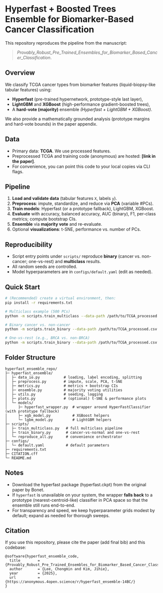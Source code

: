 # Hyperfast + Boosted Trees Ensemble for Biomarker-Based Cancer Classification

This repository reproduces the pipeline from the manuscript:
> *Provably_Robust_Pre_Trained_Ensembles_for_Biomarker_Based_Cancer_Classification*.

## Overview
We classify TCGA cancer types from biomarker features (liquid-biopsy-like tabular features) using:
- **Hyperfast** (pre-trained hypernetwork, prototype-style last layer),
- **LightGBM** and **XGBoost** (high-performance gradient-boosted trees),
- A **hard-vote (majority)** ensemble *(Hyperfast + LightGBM + XGBoost)*.

We also provide a mathematically grounded analysis (prototype margins and hard-vote bounds) in the paper appendix.

## Data
- Primary data: **TCGA**. We use processed features.
- Preprocessed TCGA and training code (anonymous) are hosted: **[link in the paper]**.
- For convenience, you can point this code to your local copies via CLI flags.

## Pipeline
1. **Load and validate data** (tabular features `X`, labels `y`).
2. **Preprocess**: impute, standardize, and reduce via **PCA** (variable #PCs).
3. **Train models**: Hyperfast (or a prototype fallback), LightGBM, XGBoost.
4. **Evaluate** with accuracy, balanced accuracy, AUC (binary), F1, per-class metrics; compute bootstrap CIs.
5. **Ensemble** via **majority vote** and re-evaluate.
6. Optional **visualizations**: t-SNE, performance vs. number of PCs.

## Reproducibility
- Script entry points under `scripts/` reproduce **binary** (cancer vs. non-cancer; one-vs-rest) and **multiclass** results.
- All random seeds are controlled.
- Model hyperparameters are in `configs/default.yaml` (edit as needed).

## Quick Start
```bash
# (Recommended) create a virtual environment, then:
pip install -r requirements.txt

# Multiclass example (500 PCs)
python -m scripts.train_multiclass --data-path /path/to/TCGA_processed.csv --n-pcs 500 --out-dir ./outputs/MC_500

# Binary cancer vs. non-cancer
python -m scripts.train_binary --data-path /path/to/TCGA_processed.csv --task cancer-vs-normal --n-pcs 200 --out-dir ./outputs/BIN_200

# One-vs-rest (e.g., BRCA vs. non-BRCA)
python -m scripts.train_binary --data-path /path/to/TCGA_processed.csv --task one-vs-rest --positive-class BRCA --n-pcs 500 --out-dir ./outputs/BRCA_OVR_500
```

## Folder Structure
```
hyperfast_ensemble_repo/
├─ hyperfast_ensemble/
│  ├─ data_io.py           # loading, label encoding, splitting
│  ├─ preprocess.py        # impute, scale, PCA, t-SNE
│  ├─ metrics.py           # metrics + bootstrap CIs
│  ├─ ensemble.py          # majority voting utilities
│  ├─ utils.py             # seeding, logging
│  ├─ plots.py             # (optional) t-SNE & performance plots
│  └─ models/
│     ├─ hyperfast_wrapper.py  # wrapper around HyperFastClassifier (with prototype fallback)
│     ├─ xgb_model.py          # XGBoost helpers
│     └─ lgbm_model.py         # LightGBM helpers
├─ scripts/
│  ├─ train_multiclass.py   # full multiclass pipeline
│  ├─ train_binary.py       # cancer-vs-normal and one-vs-rest
│  └─ reproduce_all.py      # convenience orchestrator
├─ configs/
│  └─ default.yaml          # default parameters
├─ requirements.txt
├─ CITATION.cff
└─ README.md
```

## Notes
- Download the hyperfast package (hyperfast.ckpt) from the original paper by Bonet.
- If `hyperfast` is unavailable on your system, the wrapper **falls back** to a prototype (nearest-centroid-like) classifier in PCA space so that the ensemble still runs end-to-end.
- For transparency and speed, we keep hyperparameter grids modest by default; expand as needed for thorough sweeps.

## Citation
If you use this repository, please cite the paper (add final bib) and this codebase:

```
@software{hyperfast_ensemble_code,
  title        = {Provably_Robust_Pre_Trained_Ensembles_for_Biomarker_Based_Cancer_Classification_Main},
  author       = {Lee, Chongmin and Kim, Jihie},
  year         = {2025},
  url          = {https://anonymous.4open.science/r/hyperfast_ensemble-14BC/}
}
```
